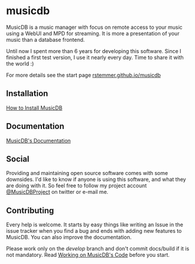 # musicdb

MusicDB is a music manager with focus on remote access to your music using a WebUI and MPD for streaming.
It is more a presentation of your music than a database frontend.

Until now I spent more than 6 years for developing this software.
Since I finished a first test version, I use it nearly every day.
Time to share it with the world :)

For more details see the start page [rstemmer.github.io/musicdb](https://rstemmer.github.io/musicdb/index.html)

## Installation

[How to Install MusicDB](https://rstemmer.github.io/musicdb/build/html/usage/install.html)

## Documentation

[MusicDB's Documentation](https://rstemmer.github.io/musicdb/build/html/index.html)

## Social

Providing and maintaining open source software comes with some downsides.
I'd like to know if anyone is using this software, and what they are doing with it.
So feel free to follow my project account [@MusicDBProject](https://twitter.com/MusicDBProject) on twitter
or e-mail me.

## Contributing

Every help is welcome. It starts by easy things like writing an Issue in the issue tracker when you find a bug
and ends with adding new features to MusicDB.
You can also improve the documentation.

Please work only on the *develop* branch and don't commit docs/build if it is not mandatory.
Read [Working on MusicDB's Code](https://rstemmer.github.io/musicdb/build/html/basics/workflow.html) before
you start.

